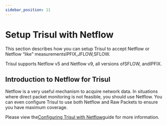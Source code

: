 ```yaml
---
sidebar_position: 11
---
```


# Setup Trisul with Netflow

This section describes how you can setup Trisul to accept Netflow or Netflow “like” measurementsIPFIX,JFLOW,SFLOW.

Trisul supports Netflow v5 and Netflow v9, all versions ofSFLOW, andIPFIX.

## Introduction to Netflow for Trisul

Netflow is a very useful mechanism to acquire network data. In situations where direct packet monitoring is not feasible, you should use Netflow. You can even configure Trisul to use both Netflow and Raw Packets to ensure you have maximum coverage.

Please view the[Configuring Trisul with Netflow](/docs/ug/netflow/)guide for more information.
